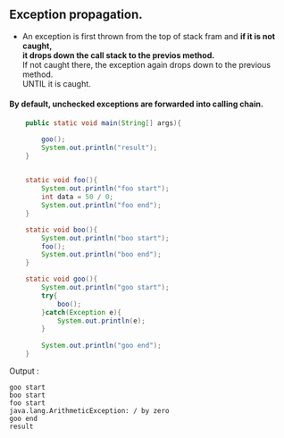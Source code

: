 
## Exception propagation.  

  * An exception is first thrown from the top of stack fram and **if it is not caught,**  
  **it drops down the call stack to the previos method.**  
  If not caught there, the exception again drops down to the previous method.  
  UNTIL it is caught.  
  
#### By default, unchecked exceptions are forwarded into calling chain.  



```java
    public static void main(String[] args){

        goo();
        System.out.println("result");
    }

    
    static void foo(){
        System.out.println("foo start");
        int data = 50 / 0;
        System.out.println("foo end");
    }

    static void boo(){
        System.out.println("boo start");
        foo();
        System.out.println("boo end");
    }

    static void goo(){
        System.out.println("goo start");
        try{
            boo();
        }catch(Exception e){
            System.out.println(e);
        }
        
        System.out.println("goo end");
    }
```

Output :  
```
goo start
boo start
foo start
java.lang.ArithmeticException: / by zero
goo end
result
```
